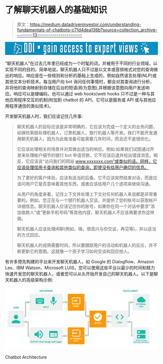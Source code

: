 # 了解聊天机器人的基础知识

> 原文：<https://medium.datadriveninvestor.com/understanding-fundamentals-of-chatbots-c71d4dea136b?source=collection_archive---------13----------------------->

[![](img/8c8123eeb85534cf6dc6270bcc87782b.png)](http://www.track.datadriveninvestor.com/1B9E)

“聊天机器人”在过去几年里已经成为一个时髦的词，并被用于不同的行业领域，以实现不同的目的。简单地说，聊天机器人只不过是以文本或音频格式对您的查询做出的响应。响应是在一些规则和分析的基础上生成的，例如自然语言处理(NLP)或其他文本分析技术。每当用户向 bot 询问任何事情时，都会对其查询进行分析，并将他的查询映射到存储在后台的短语(称为意图),并根据该意图向用户发送响应。响应可以是硬编码，也可以通过 web hooks(web hooks 只不过是一种与其他应用程序交互的机制)附加到 chatbot 的 API。它可以是服务或 API 或与其他应用程序通信的类似技术)。

开发聊天机器人时，我们应该记住几件事:

> 聊天机器人的目标应该是非常明确的，它应该为完成一个定义的业务问题，如保险索赔处理机器人，订票机器人，银行机器人等开发。我们不能开发通用聊天机器人，因为为此做准备可能需要几年时间，而且还不是很优化。
> 
> 它应该处理相关的场景并对其做出适当的响应。例如:如果我们试图通过开发来处理帐户细节的银行 bot 申请贷款，它不应该后退并给出错误消息。相反，它应该说“访问我们的网站 www.xxxxxxx.com”或类似的话。同样，它应该处理信用卡查询和其他类似的查询，即使没有给用户确切的信息。
> 
> 为了更好的客户体验，应该有适当的后备。它不应该突然结束对话，而是应该问用户它是否意味着其他东西，或者应该给用户几个选项来继续沟通。
> 
> 从用户的角度来看，记住上下文并处理上下文对任何机器人来说都是非常重要的。例如，您正在与一个银行机器人交谈，并提供了您的帐号以获取帐户详细信息。聊天机器人应该记住你的账号，如果你在同一个对话中要求“添加收款人”或“更新手机号码”等其他内容，聊天机器人不应该再要求你这样做。
> 
> 聊天机器人应该处理闲聊(例如，嗨，很高兴与你交谈，再见等)，并以适当的方式回应。
> 
> 聊天机器人的成熟需要时间，所以要跟踪用户的活动和机器人的反应，并不断更新它的意图。这就像一个孩子学习如何交谈和回应他人。

有许多预先构建的平台来开发聊天机器人，如 Google 的 Dialogflow、Amazon Lex、IBM Watson、Microsoft LUIS，您可以使用这些平台以最少的时间和精力快速开发您的聊天机器人，或者您可以从头开始开发自己的聊天机器人。以下是聊天机器人的高级架构示例:

![](img/bf6cc80570b6e40e2189f741e59aacb9.png)

Chatbot Architecture